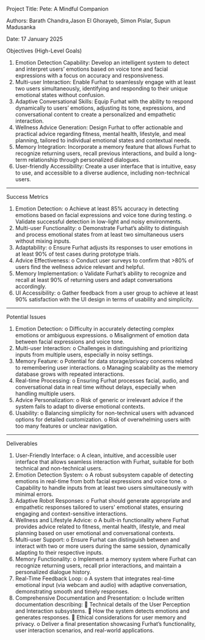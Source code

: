 Project Title:
Pete: A Mindful Companion

Authors:
Barath Chandra,Jason El Ghorayeb, Simon Pislar, Supun Madusanka

Date:
17 January 2025

Objectives (High-Level Goals)
1.	Emotion Detection Capability:
Develop an intelligent system to detect and interpret users’ emotions based on voice tone and facial expressions with a focus on accuracy and responsiveness.
2.	Multi-user Interaction:
Enable Furhat to seamlessly engage with at least two users simultaneously, identifying and responding to their unique emotional states without confusion.
3.	Adaptive Conversational Skills:
Equip Furhat with the ability to respond dynamically to users’ emotions, adjusting its tone, expressions, and conversational content to create a personalized and empathetic interaction.
4.	Wellness Advice Generation:
Design Furhat to offer actionable and practical advice regarding fitness, mental health, lifestyle, and meal planning, tailored to individual emotional states and contextual needs.
5.	Memory Integration:
Incorporate a memory feature that allows Furhat to recognize returning users, recall previous interactions, and build a long-term relationship through personalized dialogues.
6.	User-friendly Accessibility:
Create a user interface that is intuitive, easy to use, and accessible to a diverse audience, including non-technical users.
________________________________________
Success Metrics
1.	Emotion Detection:
o	Achieve at least 85% accuracy in detecting emotions based on facial expressions and voice tone during testing.
o	Validate successful detection in low-light and noisy environments.
2.	Multi-user Functionality:
o	Demonstrate Furhat’s ability to distinguish and process emotional states from at least two simultaneous users without mixing inputs.
3.	Adaptability:
o	Ensure Furhat adjusts its responses to user emotions in at least 90% of test cases during prototype trials.
4.	Advice Effectiveness:
o	Conduct user surveys to confirm that >80% of users find the wellness advice relevant and helpful.
5.	Memory Implementation:
o	Validate Furhat’s ability to recognize and recall at least 90% of returning users and adapt conversations accordingly.
6.	UI Accessibility:
o	Gather feedback from a user group to achieve at least 90% satisfaction with the UI design in terms of usability and simplicity.
________________________________________
Potential Issues
1.	Emotion Detection:
o	Difficulty in accurately detecting complex emotions or ambiguous expressions.
o	Misalignment of emotion data between facial expressions and voice tone.
2.	Multi-user Interaction:
o	Challenges in distinguishing and prioritizing inputs from multiple users, especially in noisy settings.
3.	Memory Feature:
o	Potential for data storage/privacy concerns related to remembering user interactions.
o	Managing scalability as the memory database grows with repeated interactions.
4.	Real-time Processing:
o	Ensuring Furhat processes facial, audio, and conversational data in real time without delays, especially when handling multiple users.
5.	Advice Personalization:
o	Risk of generic or irrelevant advice if the system fails to adapt to diverse emotional contexts.
6.	Usability:
o	Balancing simplicity for non-technical users with advanced options for detailed customization.
o	Risk of overwhelming users with too many features or unclear navigation.
________________________________________________________________________________________
Deliverables
1.	User-Friendly Interface:
o	A clean, intuitive, and accessible user interface that allows seamless interaction with Furhat, suitable for both technical and non-technical users.
2.	Emotion Detection System:
o	A robust subsystem capable of detecting emotions in real-time from both facial expressions and voice tone.
o	Capability to handle inputs from at least two users simultaneously with minimal errors.
3.	Adaptive Robot Responses:
o	Furhat should generate appropriate and empathetic responses tailored to users' emotional states, ensuring engaging and context-sensitive interactions.
4.	Wellness and Lifestyle Advice:
o	A built-in functionality where Furhat provides advice related to fitness, mental health, lifestyle, and meal planning based on user emotional and conversational contexts.
5.	Multi-user Support:
o	Ensure Furhat can distinguish between and interact with two or more users during the same session, dynamically adapting to their respective inputs.
6.	Memory Functionality:
o	Implement a memory system where Furhat can recognize returning users, recall prior interactions, and maintain a personalized dialogue history.
7.	Real-Time Feedback Loop:
o	A system that integrates real-time emotional input (via webcam and audio) with adaptive conversation, demonstrating smooth and timely responses.
8.	Comprehensive Documentation and Presentation:
o	Include written documentation describing:
	Technical details of the User Perception and Interaction subsystems.
	How the system detects emotions and generates responses.
	Ethical considerations for user memory and privacy.
o	Deliver a final presentation showcasing Furhat’s functionality, user interaction scenarios, and real-world applications.

